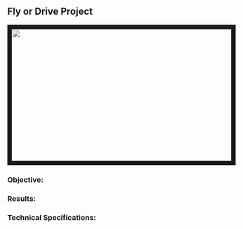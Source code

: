  ## Fly or Drive Project
 
 <img src="./flag.jpg" 
 width="500" height="300" border="10" />

### Objective:


### Results:




### Technical Specifications:
